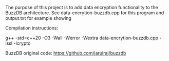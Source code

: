 The purpose of this project is to add data encryption functionality to the BuzzDB architecture.
See data-encrytion-buzzdb.cpp for this program and output.txt for example showing

Compilation instructions:

g++ -std=c++20 -O3 -Wall -Werror -Wextra data-encrytion-buzzdb.cpp -lssl -lcrypto

BuzzDB original code: https://github.com/jarulraj/buzzdb